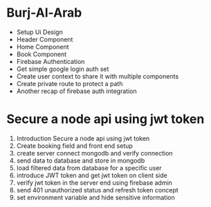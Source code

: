 # Burj-Al-Arab 
- Setup Ui Design
 - Header Component
 - Home Component
 - Book Component
- Firebase Authentication
- Get simple google login auth set
- Create user context to share it with multiple components
- Create private route to protect a path
- Another recap of firebase auth integration

# Secure a node api using jwt token
1. Introduction Secure a node api using jwt token
2. Create booking field and front end setup
3. create server connect mongodb and verify connection
4. send data to database and store in mongodb
5. load filtered data from database for a specific user
6. introduce JWT token and get jwt token on client side
7. verify jwt token in the server end using firebase admin
8. send 401 unauthorized status and refresh token concept
9. set environment variable and hide sensitive information